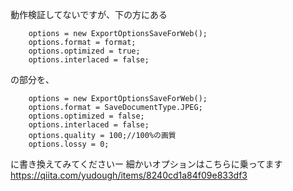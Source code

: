動作検証してないですが、下の方にある
```
    options = new ExportOptionsSaveForWeb();
    options.format = format;
    options.optimized = true;
    options.interlaced = false;
```
の部分を、
```
    options = new ExportOptionsSaveForWeb();
    options.format = SaveDocumentType.JPEG;
    options.optimized = false;
    options.interlaced = false;
    options.quality = 100;//100%の画質
    options.lossy = 0;
```
に書き換えてみてくださいー
細かいオプションはこちらに乗ってます
https://qiita.com/yudough/items/8240cd1a84f09e833df3
